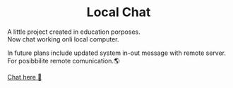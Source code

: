 <h1 align="center">Local Chat</h1>
A little project created in education porposes.<br>
Now chat working onli local computer. <br>
<p>
In future plans include updated system in-out message with remote server.<br>
For posibbilite remote comunication.🌎
</p>
<a href="https://nickyeromin.github.io/chat/">Chat here 📲</a>
